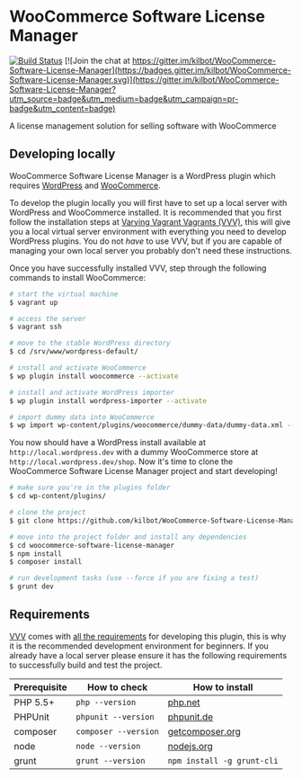 # WooCommerce Software License Manager

[![Build Status](https://travis-ci.org/kilbot/WooCommerce-Software-License-Manager.svg)](https://travis-ci.org/kilbot/WooCommerce-Software-License-Manager)
[![Join the chat at https://gitter.im/kilbot/WooCommerce-Software-License-Manager](https://badges.gitter.im/kilbot/WooCommerce-Software-License-Manager.svg)](https://gitter.im/kilbot/WooCommerce-Software-License-Manager?utm_source=badge&utm_medium=badge&utm_campaign=pr-badge&utm_content=badge)

A license management solution for selling software with WooCommerce

## Developing locally

WooCommerce Software License Manager is a WordPress plugin which requires [WordPress](http://wordpress.org) and [WooCommerce](wordpress.org/plugins/woocommerce).

To develop the plugin locally you will first have to set up a local server with WordPress and WooCommerce installed. It is recommended that you first follow the installation steps at [Varying Vagrant Vagrants (VVV)](https://github.com/Varying-Vagrant-Vagrants/VVV#the-first-vagrant-up), this will give you a local virtual server environment with everything you need to develop WordPress plugins. You do not *have* to use VVV, but if you are capable of managing your own local server you probably don't need these instructions.

Once you have successfully installed VVV, step through the following commands to install WooCommerce:
```bash
# start the virtual machine
$ vagrant up

# access the server
$ vagrant ssh

# move to the stable WordPress directory
$ cd /srv/www/wordpress-default/

# install and activate WooCommerce
$ wp plugin install woocommerce --activate

# install and activate WordPress importer
$ wp plugin install wordpress-importer --activate

# import dummy data into WooCommerce
$ wp import wp-content/plugins/woocommerce/dummy-data/dummy-data.xml --authors=create
```

You now should have a WordPress install available at `http://local.wordpress.dev` with a dummy WooCommerce store at `http://local.wordpress.dev/shop`. Now it's time to clone the WooCommerce Software License Manager project and start developing!

```bash
# make sure you're in the plugins folder
$ cd wp-content/plugins/

# clone the project
$ git clone https://github.com/kilbot/WooCommerce-Software-License-Manager.git woocommerce-software-license-manager

# move into the project folder and install any dependencies
$ cd woocommerce-software-license-manager
$ npm install
$ composer install

# run development tasks (use --force if you are fixing a test)
$ grunt dev
```

## Requirements

[VVV](https://github.com/Varying-Vagrant-Vagrants/VVV) comes with [all the requirements](https://github.com/Varying-Vagrant-Vagrants/VVV#what-do-you-get) for developing this plugin, this is why it is the recommended development environment for beginners. 
If you already have a local server please ensure it has the following requirements to successfully build and test the project.

| Prerequisite    | How to check | How to install
| --------------- | ------------ | ------------- |
| PHP 5.5+        | `php --version` | [php.net](http://php.net/manual/en/install.php) |
| PHPUnit         | `phpunit --version` | [phpunit.de](https://phpunit.de/) |
| composer        | `composer --version` | [getcomposer.org](https://getcomposer.org/doc/00-intro.md) |
| node            | `node --version` | [nodejs.org](https://nodejs.org) |
| grunt           | `grunt --version` | `npm install -g grunt-cli` |